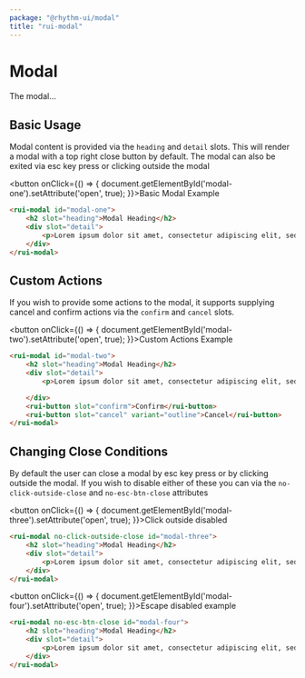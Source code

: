 ```yaml
---
package: "@rhythm-ui/modal"
title: "rui-modal"
---
```



# Modal
The modal...

## Basic Usage
Modal content is provided via the `heading` and `detail` slots. This will render a modal with a top right close button by default.
The modal can also be exited via esc key press or clicking outside the modal

<button onClick={() => {
    document.getElementById('modal-one').setAttribute('open', true);
}}>Basic Modal Example</button>

```html preview
<rui-modal id="modal-one">
    <h2 slot="heading">Modal Heading</h2>
    <div slot="detail">
        <p>Lorem ipsum dolor sit amet, consectetur adipiscing elit, sed do eiusmod tempor incididunt ut labore et dolore magna aliqua. Ut enim ad minim veniam, quis.</p>
    </div>
</rui-modal>
```

## Custom Actions
If you wish to provide some actions to the modal, it supports supplying cancel and confirm actions via the `confirm` and `cancel` slots.


<button onClick={() => {
    document.getElementById('modal-two').setAttribute('open', true);
}}>Custom Actions Example</button>

```html preview
<rui-modal id="modal-two">
    <h2 slot="heading">Modal Heading</h2>
    <div slot="detail">
        <p>Lorem ipsum dolor sit amet, consectetur adipiscing elit, sed do eiusmod tempor incididunt ut labore et dolore magna aliqua. Ut enim ad minim veniam, quis.</p>

    </div>
    <rui-button slot="confirm">Confirm</rui-button>
    <rui-button slot="cancel" variant="outline">Cancel</rui-button>
</rui-modal>
```

## Changing Close Conditions
By default the user can close a modal by esc key press or by clicking outside the modal. If you wish to disable either of these you can
via the `no-click-outside-close` and `no-esc-btn-close` attributes

<button onClick={() => {
    document.getElementById('modal-three').setAttribute('open', true);
}}>Click outside disabled</button>

```html preview
<rui-modal no-click-outside-close id="modal-three">
    <h2 slot="heading">Modal Heading</h2>
    <div slot="detail">
        <p>Lorem ipsum dolor sit amet, consectetur adipiscing elit, sed do eiusmod tempor incididunt ut labore et dolore magna aliqua. Ut enim ad minim veniam, quis.</p>
    </div>
</rui-modal>
```

<button onClick={() => {
    document.getElementById('modal-four').setAttribute('open', true);
}}>Escape disabled example</button>

```html preview
<rui-modal no-esc-btn-close id="modal-four">
    <h2 slot="heading">Modal Heading</h2>
    <div slot="detail">
        <p>Lorem ipsum dolor sit amet, consectetur adipiscing elit, sed do eiusmod tempor incididunt ut labore et dolore magna aliqua. Ut enim ad minim veniam, quis.</p>
    </div>
</rui-modal>
```
